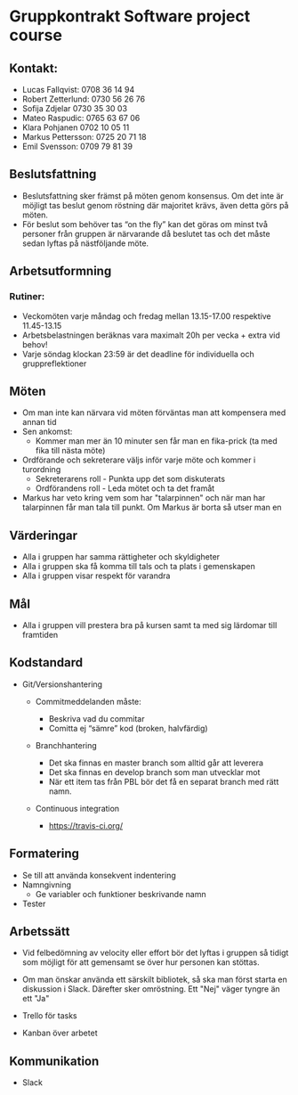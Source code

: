 # Gruppkontrakt Software project course 

## Kontakt:
* Lucas Fallqvist: 	0708 36 14 94
* Robert Zetterlund:	0730 56 26 76
* Sofija Zdjelar	0730 35 30 03
* Mateo Raspudic:	0765 63 67 06
* Klara Pohjanen	0702 10 05 11
* Markus Pettersson:	0725 20 71 18
* Emil Svensson:	0709 79 81 39

## Beslutsfattning
* Beslutsfattning sker främst på möten genom konsensus. Om det inte är möjligt tas beslut genom röstning där majoritet krävs, även detta görs på möten.
* För beslut som behöver tas “on the fly” kan det göras om minst två personer från gruppen är närvarande då beslutet tas och det måste sedan lyftas på nästföljande möte.



## Arbetsutformning 
### Rutiner:
* Veckomöten varje måndag och fredag mellan 13.15-17.00 respektive 11.45-13.15
* Arbetsbelastningen beräknas vara maximalt 20h per vecka + extra vid behov!
* Varje söndag klockan 23:59 är det deadline för individuella och gruppreflektioner 

## Möten 
* Om man inte kan närvara vid möten förväntas man att kompensera med annan tid 
* Sen ankomst:
	* Kommer man mer än 10 minuter sen får man en fika-prick (ta med fika till nästa möte) 
* Ordförande och sekreterare väljs inför varje möte och kommer i turordning
	* Sekreterarens roll - Punkta upp det som diskuterats
	* Ordförandens roll - Leda mötet och ta det framåt
* Markus har veto kring vem som har "talarpinnen" och när man har talarpinnen får man tala till punkt. Om Markus är borta så utser man en

## Värderingar
* Alla i gruppen har samma rättigheter och skyldigheter
* Alla i gruppen ska få komma till tals och ta plats i gemenskapen
* Alla i gruppen visar respekt för varandra

## Mål
* Alla i gruppen vill prestera bra på kursen samt ta med sig lärdomar till framtiden


## Kodstandard
* Git/Versionshantering
	* Commitmeddelanden måste:
		* Beskriva vad du commitar
		* Comitta ej “sämre” kod (broken, halvfärdig)
	* Branchhantering
		* Det ska finnas en master branch som alltid går att leverera
		* Det ska finnas en develop branch som man utvecklar mot
		* När ett item tas från PBL bör det få en separat branch med rätt namn.

	* Continuous integration
		* https://travis-ci.org/

## Formatering
* Se till att använda konsekvent indentering
* Namngivning
	* Ge variabler och funktioner beskrivande namn
* Tester


## Arbetssätt
* Vid felbedömning av velocity eller effort bör det lyftas i gruppen så tidigt som möjligt för att gemensamt se över hur personen kan stöttas. 
* Om man önskar använda ett särskilt bibliotek, så ska man först starta en diskussion i Slack. Därefter sker omröstning. Ett "Nej" väger tyngre än ett "Ja"

* Trello för tasks
* Kanban över arbetet

## Kommunikation
* Slack
